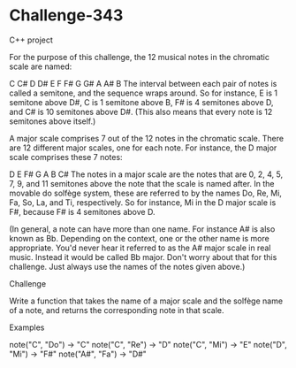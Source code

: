 # Challenge-343
C++ project

For the purpose of this challenge, the 12 musical notes in the chromatic scale are named:

C  C#  D  D#  E  F  F#  G  G#  A  A#  B
The interval between each pair of notes is called a semitone, and the sequence wraps around. So for instance, E is 1 semitone above D#, C is 1 semitone above B, F# is 4 semitones above D, and C# is 10 semitones above D#. (This also means that every note is 12 semitones above itself.)

A major scale comprises 7 out of the 12 notes in the chromatic scale. There are 12 different major scales, one for each note. For instance, the D major scale comprises these 7 notes:

D  E  F#  G  A  B  C#
The notes in a major scale are the notes that are 0, 2, 4, 5, 7, 9, and 11 semitones above the note that the scale is named after. In the movable do solfège system, these are referred to by the names Do, Re, Mi, Fa, So, La, and Ti, respectively. So for instance, Mi in the D major scale is F#, because F# is 4 semitones above D.

(In general, a note can have more than one name. For instance A# is also known as Bb. Depending on the context, one or the other name is more appropriate. You'd never hear it referred to as the A# major scale in real music. Instead it would be called Bb major. Don't worry about that for this challenge. Just always use the names of the notes given above.)

Challenge

Write a function that takes the name of a major scale and the solfège name of a note, and returns the corresponding note in that scale.

Examples

note("C", "Do") -> "C"
note("C", "Re") -> "D"
note("C", "Mi") -> "E"
note("D", "Mi") -> "F#"
note("A#", "Fa") -> "D#"

